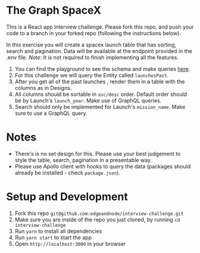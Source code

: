 # The Graph SpaceX

This is a React app interview challenge. Please fork this repo, and push your code to a branch in your forked repo (following the instructions below).

In this exercise you will create a spacex launch table that has sorting, search and pagination. Data will be available at the endpoint provided in the .env file. _Note_: It is not required to finish implementing all the features. 


1. You can find the playground to see the schema and make queries [here](https://api.spacex.land/graphql/).
2. For this challenge we will query the Entity called `launchesPast`.
3. After you get all of the past launches , render them in a table with the columns as in Designs.
4. All columns should be sortable in `asc/desc` order. Default order should be by Launch's `launch_year`. Make use of GraphQL queries.
5. Search should only be implemented for Launch's `mission_name`. Make sure to use a GraphQL query.

# Notes

- There's is no set design for this. Please use your best judgement to style the table, search, pagination in a presentable way.
- Please use Apollo client with hooks to query the data (packages should already be installed - check `package.json`).

# Setup and Development

1. Fork this repo `git@github.com:edgeandnode/interview-challenge.git`
2. Make sure you are inside of the repo you just cloned, by running `cd interview-challenge`
3. Run `yarn` to install all dependencies
4. Run `yarn start` to start the app
5. Open `http://localhost:3000` in your browser
